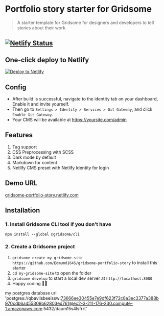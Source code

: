 # Portfolio story starter for Gridsome

> A starter template for Gridsome for designers and developers to tell stories about their work.

## [![Netlify Status](https://api.netlify.com/api/v1/badges/17e173de-05f2-4036-b290-6b59e34cff59/deploy-status)](https://app.netlify.com/sites/gridsome-portfolio-story/deploys)

## One-click deploy to Netlify

[![Deploy to Netlify](https://www.netlify.com/img/deploy/button.svg)](https://app.netlify.com/start/deploy?repository=https://github.com/Edmund1645/gridsome-portfolio-story)

## Config

- After build is successful, navigate to the identity tab on your dashboard, Enable it and invite yourself.
- Then go to `Settings > Identity > Services > Git Gateway`, and click `Enable Git Gateway`.
- Your CMS will be available at https://yoursite.com/admin

## Features

1. Tag support
2. CSS Preprocessing with SCSS
3. Dark mode by default
4. Markdown for content
5. Netlify CMS preset with Netlify Identity for login

## Demo URL

[gridsome-portfolio-story.netlify.com](https://gridsome-portfolio-story.netlify.com/)

## Installation

### 1. Install Gridsome CLI tool if you don't have

`npm install --global @gridsome/cli`

### 2. Create a Gridsome project

1. `gridsome create my-gridsome-site https://github.com/Edmund1645/gridsome-portfolio-story` to install this starter
2. `cd my-gridsome-site` to open the folder
3. `gridsome develop` to start a local dev server at `http://localhost:8080`
4. Happy coding 🎉🙌


my postgres database url    
'postgres://qbavilsbeeissw:73666ee30455e7e9df623f72c8a3ec3377a388b970cdb6a455309b62803ed761@ec2-3-211-176-230.compute-1.amazonaws.com:5432/daum15s4lsfrrt'